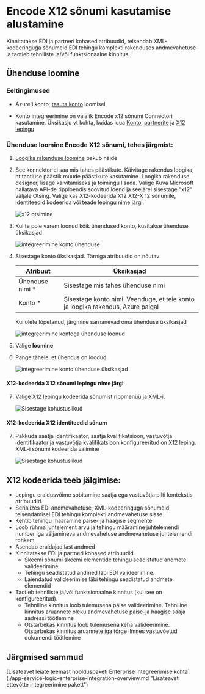 <properties 
    pageTitle="Lisateavet ettevõtte integreerimine Pack kodeerida X12 sõnumi Connctor | Microsoft Azure'i rakendust Service | Microsoft Azure'i" 
    description="Saate teada, kuidas kasutada partnerite Enterprise integreerimine keelepaketi ja loogika rakendustega" 
    services="logic-apps" 
    documentationCenter=".net,nodejs,java"
    authors="padmavc" 
    manager="erikre" 
    editor=""/>

<tags 
    ms.service="logic-apps" 
    ms.workload="integration" 
    ms.tgt_pltfrm="na" 
    ms.devlang="na" 
    ms.topic="article" 
    ms.date="08/15/2016" 
    ms.author="padmavc"/>

# <a name="get-started-with-encode-x12-message"></a>Encode X12 sõnumi kasutamise alustamine

Kinnitatakse EDI ja partneri kohased atribuudid, teisendab XML-kodeeringuga sõnumeid EDI tehingu komplekti rakenduses andmevahetuse ja taotleb tehniliste ja/või funktsionaalne kinnitus

## <a name="create-the-connection"></a>Ühenduse loomine

### <a name="prerequisites"></a>Eeltingimused

* Azure'i konto; [tasuta konto](https://azure.microsoft.com/free) loomisel

* Konto integreerimine on vajalik Encode x12 sõnumi Connectori kasutamine. Üksikasju vt kohta, kuidas luua [Konto](./app-service-logic-enterprise-integration-create-integration-account.md), [partnerite](./app-service-logic-enterprise-integration-partners.md) ja [X12 lepingu](./app-service-logic-enterprise-integration-x12.md)

### <a name="connect-to-encode-x12-message-using-the-following-steps"></a>Ühenduse loomine Encode X12 sõnumi, tehes järgmist:

1. [Loogika rakenduse loomine](./app-service-logic-create-a-logic-app.md) pakub näide

2. See konnektor ei saa mis tahes päästikute. Käivitage rakendus loogika, nt taotluse päästik muude päästikute kasutamine.  Loogika rakenduse designer, lisage käivitamiseks ja toimingu lisada.  Valige Kuva Microsoft hallatava API-de ripploendis soovitud loend ja seejärel sisestage "x12" väljale Otsing.  Valige kas X12-kodeerida X12 X12-X 12 sõnumile, identiteedid kodeerida või teade lepingu nime järgi.  

    ![x12 otsimine](./media/app-service-logic-enterprise-integration-x12connector/x12decodeimage1.png) 

3. Kui te pole varem loonud kõik ühendused konto, küsitakse ühenduse üksikasjad

    ![integreerimine konto ühenduse](./media/app-service-logic-enterprise-integration-x12connector/x12encodeimage1.png) 


4. Sisestage konto üksikasjad.  Tärniga atribuudid on nõutav

  	| Atribuut | Üksikasjad |
  	| -------- | ------- |
  	| Ühenduse nimi * | Sisestage mis tahes ühenduse nimi |
  	| Konto * | Sisestage konto nimi. Veenduge, et teie konto ja loogika rakendus, Azure paigal |

    Kui olete lõpetanud, järgmine sarnanevad oma ühenduse üksikasjad

    ![integreerimine kontoga ühenduse loonud](./media/app-service-logic-enterprise-integration-x12connector/x12encodeimage2.png) 


5. Valige **loomine**

6. Pange tähele, et ühendus on loodud.

    ![integreerimine konto ühenduse üksikasjad](./media/app-service-logic-enterprise-integration-x12connector/x12encodeimage3.png) 

#### <a name="x12---encode-x12-message-by-agreement-name"></a>X12-kodeerida X12 sõnumi lepingu nime järgi

7. Valige X12 lepingu kodeerida sõnumist rippmenüü ja XML-i.

    ![Sisestage kohustuslikud](./media/app-service-logic-enterprise-integration-x12connector/x12encodeimage4.png) 

#### <a name="x12---encode-x12-message-by-identities"></a>X12-kodeerida X12 identiteedid sõnum

7.  Pakkuda saatja identifikaator, saatja kvalifikatsioon, vastuvõtja identifikaator ja vastuvõtja kvalifikatsioon konfigureeritud on X12 leping.  XML-i sõnumi kodeerida valimine

    ![Sisestage kohustuslikud](./media/app-service-logic-enterprise-integration-x12connector/x12encodeimage5.png) 

## <a name="x12-encode-does-following"></a>X12 kodeerida teeb jälgimise:

* Lepingu eraldusvõime sobitamine saatja ega vastuvõtja pilti kontekstis atribuudid.
* Serializes EDI andmevahetuse, XML-kodeeringuga sõnumeid teisendamisel EDI tehingu komplekti andmevahetuse sisse.
* Kehtib tehingu määramine päise- ja haagise segmente
* Loob rühma juhtelement arvu ja tehingu määramine juhtelemendi number iga väljamineva andmevahetuse andmevahetuse juhtelemendi rohkem
* Asendab eraldajad last andmed
* Kinnitatakse EDI ja partneri kohased atribuudid
    * Skeemi sõnumi skeemi elementide tehingu seadistatud andmete valideerimine
    * Tehingu seadistatud andmed läbi EDI valideerimine.
    * Laiendatud valideerimise läbi tehingu seadistatud andmete elemendid
* Taotleb tehniliste ja/või funktsionaalne kinnitus (kui see on konfigureeritud).
    * Tehniline kinnitus loob tulemusena päise valideerimine. Tehniline kinnitus aruannete oleku andmevahetuse päise-ja haagise saaja aadressi töötlemine
    * Otstarbekas kinnitus loob tulemusena keha valideerimine. Otstarbekas kinnitus aruannete iga tõrge ilmnes vastuvõetud dokumendi töötlemine

## <a name="next-steps"></a>Järgmised sammud

[Lisateavet leiate teemast hoolduspaketi Enterprise integreerimise kohta] (./app-service-logic-enterprise-integration-overview.md "Lisateavet ettevõtte integreerimine pakett") 


